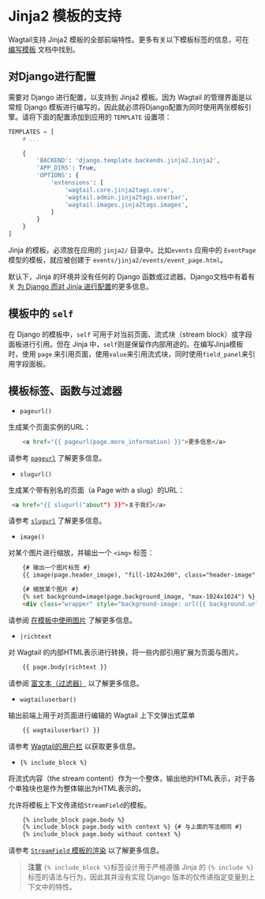 # Jinja2 模板的支持

Wagtail支持 Jinja2 模板的全部前端特性。更多有关以下模板标签的信息，可在 [编写模板](https://wagtail.xfoss.com/topics/writing_templates.md#writing_templates) 文档中找到。

## 对Django进行配置

需要对 Django 进行配置，以支持到 Jinja2 模板。因为 Wagtail 的管理界面是以常规 Django 模板进行编写的，因此就必须将Django配置为同时使用两张模板引擎。请将下面的配置添加到应用的 `TEMPLATE` 设置项：

```python
TEMPLATES = [
    # ...

    {
        'BACKEND': 'django.template.backends.jinja2.Jinja2',
        'APP_DIRS': True,
        'OPTIONS': {
            'extensions': [
                'wagtail.core.jinja2tags.core',
                'wagtail.admin.jinja2tags.userbar',
                'wagtail.images.jinja2tags.images',
            ]
        }
    }
]
```

Jinja 的模板，必须放在应用的 `jinja2/` 目录中。比如`events` 应用中的 `EventPage` 模型的模板，就应被创建于 `events/jinja2/events/event_page.html`。

默认下，Jinja 的环境并没有任何的 Django 函数或过滤器。Django文档中有着有关 [为 Django 而对 Jinja 进行配置](https://docs.djangoproject.com/en/stable/topics/templates/#django.template.backends.jinja2.Jinja2)的更多信息。

## 模板中的 `self`

在 Django 的模板中，`self` 可用于对当前页面、流式块（stream block）或字段面板进行引用。但在 Jinja 中，`self`则是保留作内部用途的。在编写Jinja模板时，使用 `page` 来引用页面，使用`value`来引用流式块，同时使用`field_panel`来引用字段面板。


## 模板标签、函数与过滤器

+ `pageurl()`

生成某个页面实例的URL：

```html
    <a href="{{ pageurl(page.more_information) }}">更多信息</a>
```

请参考 [`pageurl`](https://wagtail.xfoss.com/topics/writing_templates.md#pageurl-tag) 了解更多信息。

+ `slugurl()`

生成某个带有别名的页面（a Page with a slug）的URL：

```html
 <a href="{{ slugurl("about") }}">关于我们</a>
```

请参考 [`slugurl`](https://wagtail.xfoss.com/topics/writing_template.md#slugurl-tag) 了解更多信息。

+ `image()`

对某个图片进行缩放，并输出一个 `<img>` 标签：

```html
    {# 输出一个图片标签 #}
    {{ image(page.header_image), "fill-1024x200", class="header-image" }}

    {# 缩放某个图片 #}
    {% set background=image(page.background_image, "max-1024x1024") %}
    <div class="wrapper" style="background-image: url({{ background.url }})"></div>
```

请参阅 [在模板中使用图片](https://wagtail.xfoss.com/topics/images.md#image-tag) 了解更多信息。

+ `|richtext`

对 Wagtail 的内部HTML表示进行转换，将一些内部引用扩展为页面与图片。

```html
    {{ page.body|richtext }}
```

请参阅 [富文本（过滤器）](https://wagtail.xfoss.com/writing_templates.md#rich-text-filter) 以了解更多信息。

+ `wagtailuserbar()`

输出前端上用于对页面进行编辑的 Wagtail 上下文弹出式菜单

```html
    {{ wagtailuserbar() }}
```

请参考 [Wagtail的用户栏](https://wagtail.xfoss.com/writing_templates.md#wagtailuserbar-tag) 以获取更多信息。


+ <code>{% include_block %}</code>

将流式内容（the stream content）作为一个整体，输出他的HTML表示，对于各个单独块也是作为整体输出为HTML表示的。

允许将模板上下文传递给`StreamField`的模板。

```html
    {% include_block page.body %}
    {% include_block page.body with context %} {# 与上面的写法相同 #}
    {% include_block page.body without context %}
```


请参考 [`StreamField` 模板的渲染](https://wagtail.xfoss.com/topics/streamfield.md#streamfield-template-rendering)  以了解更多信息。


> __注意__ `{% include_block %}`标签设计用于严格遵循 Jinja 的 `{% include %}` 标签的语法与行为，因此其并没有实现 Django 版本的仅传递指定变量到上下文中的特性。
